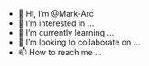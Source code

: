 - 👋 Hi, I’m @Mark-Arc
- 👀 I’m interested in ...
- 🌱 I’m currently learning ...
- 💞️ I’m looking to collaborate on ...
- 📫 How to reach me ...

<!---
Mark-Arc/Mark-Arc is a ✨ special ✨ repository because its `README.md` (this file) appears on your GitHub profile.
You can click the Preview link to take a look at your changes.
--->
